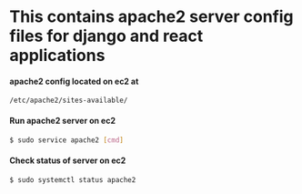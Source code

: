 # This contains apache2 server config files for django and react applications

#### apache2 config located on ec2 at 

`/etc/apache2/sites-available/`

#### Run apache2 server on ec2

```bash
$ sudo service apache2 [cmd]
```

#### Check status of server on ec2

```bash
$ sudo systemctl status apache2
```
